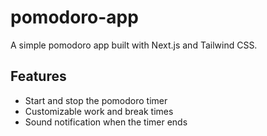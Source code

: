 # pomodoro-app

A simple pomodoro app built with Next.js and Tailwind CSS.

## Features

- Start and stop the pomodoro timer
- Customizable work and break times
- Sound notification when the timer ends

